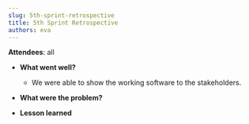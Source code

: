 ```yaml
---
slug: 5th-sprint-retrospective
title: 5th Sprint Retrospective
authors: eva
---
```


**Attendees**: all 

* **What went well?**
    * We were able to show the working software to the stakeholders.

* **What were the problem?**

* **Lesson learned**